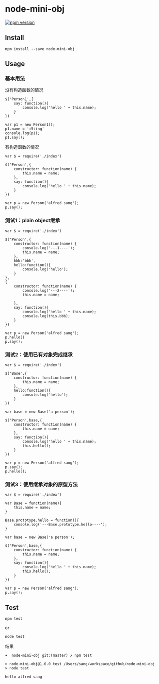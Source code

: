 node-mini-obj
=============

[![npm version](https://badge.fury.io/js/node-mini-obj.svg)](http://badge.fury.io/js/node-mini-obj)

## Install

```
npm install --save node-mini-obj
```


## Usage

### 基本用法

没有构造函数的情况

```
$('Person1',{
	say: function(){
		console.log('hello ' + this.name);
	}
})

var p1 = new Person1();
p1.name = 'i5ting'
console.log(p1);
p1.say();
```

有构造函数的情况

```
var $ = require('./index')

$('Person',{
	constructor: function(name) { 
		this.name = name;
	}, 
	say: function(){
		console.log('hello ' + this.name);
	}
})

var p = new Person('alfred sang');
p.say();
```

### 测试1：plain object继承

```
var $ = require('./index')

$('Person',{
	constructor: function(name) { 
		console.log('---1----');
		this.name = name;
	}, 
	bbb:'bbb',
	hello:function(){
		console.log('hello');
	}
},
{
	constructor: function(name) { 
		console.log('---2----');
		this.name = name;
	
	}, 
	say: function(){
		console.log('hello ' + this.name);
		console.log(this.bbb);
	}
})

var p = new Person('alfred sang');
p.hello()
p.say();
```


### 测试2：使用已有对象完成继承

```
var $ = require('./index')

$('Base',{
	constructor: function(name) { 
		this.name = name;
	},
	hello:function(){
		console.log('hello');
	}
})

var base = new Base('a person');

$('Person',base,{
	constructor: function(name) { 
		this.name = name;
	}, 
	say: function(){
		console.log('hello ' + this.name);
		this.hello();
	}
})

var p = new Person('alfred sang');
p.say();
p.hello();
```


### 测试3：使用继承对象的原型方法

```
var $ = require('./index')

var Base = function(name){
	this.name = name;
}

Base.prototype.hello = function(){
	console.log('---Base.prototype.hello----');
}

var base = new Base('a person');

$('Person',base,{
	constructor: function(name) { 
		this.name = name;
	}, 
	say: function(){
		console.log('hello ' + this.name);
		this.hello();
	}
})

var p = new Person('alfred sang');
p.say();
```



## Test

	npm test

or 

	node test
	
结果

```
➜  node-mini-obj git:(master) ✗ npm test

> node-mini-obj@1.0.0 test /Users/sang/workspace/github/node-mini-obj
> node test

hello alfred sang
```
